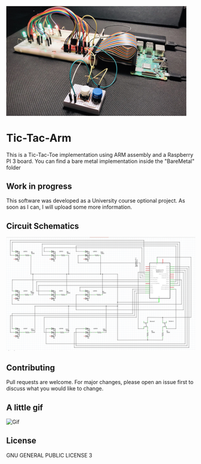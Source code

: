 
<img src="https://github.com/evercloud/TicTacArm/blob/main/picture1.jpeg" width="480">

# Tic-Tac-Arm

This is a Tic-Tac-Toe implementation using ARM assembly and a Raspberry PI 3 board. You can find a bare metal implementation inside the "BareMetal" folder

## Work in progress

This software was developed as a University course optional project. As soon as I can, I will upload some more information.

## Circuit Schematics

<img src="https://github.com/evercloud/TicTacArm/blob/main/Complete%20Circuit.png" width="640">

## Contributing
Pull requests are welcome. For major changes, please open an issue first to discuss what you would like to change.

## A little gif
![Gif](https://github.com/evercloud/TicTacArm/blob/main/gif%20example.gif)

## License
GNU GENERAL PUBLIC LICENSE 3
